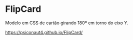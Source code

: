 # FlipCard
 Modelo em CSS de cartão girando 180º em torno do eixo Y.

 https://psiconaut4.github.io/FlipCard/